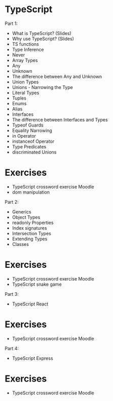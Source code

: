 # TypeScript

Part 1:

- What is TypeScript? (Slides)
- Why use TypeScript? (Slides)
- TS functions
- Type Inference
- Never
- Array Types
- Any
- Unknown
- The difference between Any and Unknown
- Union Types
- Unions - Narrowing the Type
- Literal Types
- Tuples
- Enums
- Alias
- Interfaces
- The difference between Interfaces and Types
- Typeof Guards
- Equality Narrowing
- in Operator
- instanceof Operator
- Type Predicates
- discriminated Unions

# Exercises

- TypeScript crossword exercise Moodle
- dom manipulation

Part 2:

- Generics
- Object Types
- readonly Properties
- Index signatures
- Intersection Types
- Extending Types
- Classes

# Exercises

- TypeScript crossword exercise Moodle
- TypeScript snake game

Part 3:

- TypeScript React

# Exercises

- TypeScript crossword exercise Moodle

Part 4:

- TypeScript Express


# Exercises

- TypeScript crossword exercise Moodle